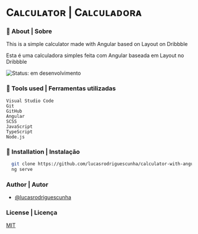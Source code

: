 # Cᴀʟᴄᴜʟᴀᴛᴏʀ | Cᴀʟᴄᴜʟᴀᴅᴏʀᴀ

### 📌 About | Sobre

This is a simple calculator made with Angular based on Layout on Dribbble

Esta é uma calculadora simples feita com Angular baseada em Layout no Dribbble

![Status: em desenvolvimento](http://img.shields.io/static/v1?label=STATUS&message=EM%20DESENVOLVIMENTO&color=GREEN&style=for-the-badge)

### 📌 Tools used | Ferramentas utilizadas

```
Visual Studio Code
Git
GitHub
Angular
SCSS
JavaScript
TypeScript
Node.js
```

### 📌 Installation | Instalação

```bash
  git clone https://github.com/lucasrodriguescunha/calculator-with-angular
  ng serve
```

### Author | Autor

- [@lucasrodriguescunha](https://www.github.com/lucasrodriguescunha)

### License | Licença

[MIT](https://choosealicense.com/licenses/mit/)
